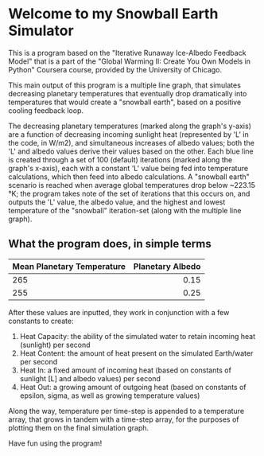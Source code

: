 # Welcome to my Snowball Earth Simulator

This is a program based on the "Iterative Runaway Ice-Albedo Feedback Model" that is a part of the "Global Warming II: Create You Own Models in Python" Coursera course, provided by the University of Chicago.

This main output of this program is a multiple line graph, that simulates decreasing planetary temperatures that eventually drop dramatically into temperatures that would create a "snowball earth", based on a positive cooling feedback loop. 

The decreasing planetary temperatures (marked along the graph's y-axis) are a function of decreasing incoming sunlight heat (represented by 'L' in the code, in W/m2), and simultaneous increases of albedo values; both the 'L' and albedo values derive their values based on the other. Each blue line is created through a set of 100 (default) iterations (marked along the graph's x-axis), each with a constant 'L' value being fed into temperature calculations, which then feed into albedo calculations. A "snowball earth" scenario is reached when average global temperatures drop below ~223.15 °K; the program takes note of the set of iterations that this occurs on, and outputs the 'L' value, the albedo value, and the highest and lowest temperature of the "snowball" iteration-set (along with the multiple line graph).

## What the program does, in simple terms

| Mean Planetary Temperature    | Planetary Albedo  |
|:------------------------------|------------------:|
| 265                           | 0.15              |
| 255                           | 0.25              |

After these values are inputted, they work in conjunction with a few constants to create:

1. Heat Capacity: the ability of the simulated water to retain incoming heat (sunlight) per second
2. Heat Content: the amount of heat present on the simulated Earth/water per second
3. Heat In: a fixed amount of incoming heat (based on constants of sunlight [L] and albedo values) per second
4. Heat Out: a growing amount of outgoing heat (based on constants of epsilon, sigma, as well as growing temperature values)

Along the way, temperature per time-step is appended to a temperature array, that grows in tandem with a time-step array, for the purposes of plotting them on the final simulation graph.

Have fun using the program!

